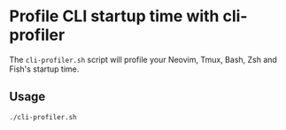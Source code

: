 # Profile CLI startup time with cli-profiler

The `cli-profiler.sh` script will profile your Neovim, Tmux, Bash, Zsh and Fish's startup time.

## Usage

`./cli-profiler.sh`

